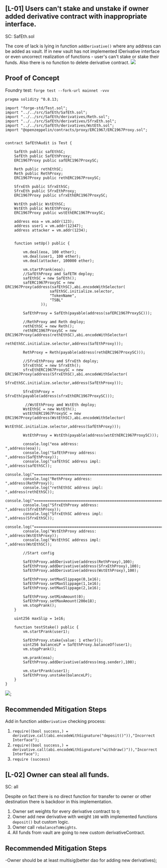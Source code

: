 ## [L-01] Users can't stake and unstake if owner added derivative contract with inappropriate interface.
SC: SafEth.sol

The core of lack is lying in function `addDerivative()` where any address can be added as vault.
If in new vault has not implemented IDerivative interface or even uncorrect realization of functions - user's can't stake or stake their funds. Also there is no function to delete derivative contract.
![](https://i.imgur.com/YUZkIb1.png)
 
## Proof of Concept
Foundry test:
`forge test --fork-url mainnet -vvv`
```solidity
pragma solidity ^0.8.13;

import "forge-std/Test.sol";
import "../../src/SafEth/SafEth.sol";
import "../../src/SafEth/derivatives/Reth.sol";
import "../../src/SafEth/derivatives/SfrxEth.sol";
import "../../src/SafEth/derivatives/WstEth.sol";
import "@openzeppelin/contracts/proxy/ERC1967/ERC1967Proxy.sol";


contract SafEthAudit is Test {

    SafEth public safEthSC;
    SafEth public SafEthProxy;
    ERC1967Proxy public safERC1967ProxySC;

    Reth public rethEthSC;
    Reth public RethProxy;
    ERC1967Proxy public rethERC1967ProxySC;

    SfrxEth public SfrxEthSC;
    SfrxEth public SfrxEthProxy;
    ERC1967Proxy public sfrxEthERC1967ProxySC;

    WstEth public WstEthSC;
    WstEth public WstEthProxy;
    ERC1967Proxy public wstEthERC1967ProxySC;

    address eoa = vm.addr(123);
    address user1 = vm.addr(12347);
    address attacker = vm.addr(1234);
    

    function setUp() public {

        vm.deal(eoa, 100 ether);
        vm.deal(user1, 100 ether);
        vm.deal(attacker, 100000 ether);

        vm.startPrank(eoa);
        //SafEthProxy amd SafETH deploy;
        safEthSC = new SafEth();
        safERC1967ProxySC = new ERC1967Proxy(address(safEthSC),abi.encodeWithSelector(
                    safEthSC.initialize.selector,
                    "TokenName",
                    "TSBL"
                ));

        SafEthProxy = SafEth(payable(address(safERC1967ProxySC)));

        //RethProxy amd Reth deploy;
        rethEthSC = new Reth();
        rethERC1967ProxySC = new ERC1967Proxy(address(rethEthSC),abi.encodeWithSelector(
                    rethEthSC.initialize.selector,address(SafEthProxy)));

        RethProxy = Reth(payable(address(rethERC1967ProxySC)));

        //SfrxEthProxy amd SfrxEth deploy;
        SfrxEthSC = new SfrxEth();
        sfrxEthERC1967ProxySC = new ERC1967Proxy(address(SfrxEthSC),abi.encodeWithSelector(
                    SfrxEthSC.initialize.selector,address(SafEthProxy)));

        SfrxEthProxy = SfrxEth(payable(address(sfrxEthERC1967ProxySC)));

         //WstEthProxy amd WstEth deploy;
        WstEthSC = new WstEth();
        wstEthERC1967ProxySC = new ERC1967Proxy(address(WstEthSC),abi.encodeWithSelector(
                    WstEthSC.initialize.selector,address(SafEthProxy)));

        WstEthProxy = WstEth(payable(address(wstEthERC1967ProxySC)));

        console.log("eoa address:                            ",address(eoa));
        console.log("SafEthProxy address:                    ",address(SafEthProxy));
        console.log("safEthSC address impl:                  ",address(safEthSC));
        console.log("==============================================================");
        console.log("RethProxy address:                      ",address(RethProxy));
        console.log("rethEthSC address impl:                 ",address(rethEthSC));
        console.log("==============================================================");
        console.log("SfrxEthProxy address:                   ",address(SfrxEthProxy));
        console.log("SfrxEthSC address impl:                 ",address(SfrxEthSC));
        console.log("==============================================================");
        console.log("WstEthProxy address:                    ",address(WstEthProxy));
        console.log("WstEthSC address impl:                  ",address(WstEthSC));

        //Start config

        SafEthProxy.addDerivative(address(RethProxy),100);
        SafEthProxy.addDerivative(address(SfrxEthProxy),100);
        SafEthProxy.addDerivative(address(WstEthProxy),100);
        
        SafEthProxy.setMaxSlippage(0,1e16);  
        SafEthProxy.setMaxSlippage(1,1e16);
        SafEthProxy.setMaxSlippage(2,1e16);

        SafEthProxy.setMinAmount(0);
        SafEthProxy.setMaxAmount(200e18);
        vm.stopPrank();
    }
    
    uint256 maxSlip = 1e16;
  
    function testStake() public {
        vm.startPrank(user1);
      
        SafEthProxy.stake{value: 1 ether}();
        uint256 balanceLP = SafEthProxy.balanceOf(user1);
        vm.stopPrank();

        vm.prank(eoa);
        SafEthProxy.addDerivative(address(msg.sender),100);
        
        vm.startPrank(user1);
        SafEthProxy.unstake(balanceLP);
    }
}
```
![](https://i.imgur.com/HPo2HxR.png);


## Recommended Mitigation Steps
Add in function `addDerivative` checking process:
1) `require((bool success,) = derivative.call(abi.encodeWithSignature("deposit()")),"Incorrect Interface");`
2) `require((bool success,) = derivative.call(abi.encodeWithSignature("withdraw()")),"Incorrect Interface");`
3) `require (success)`


## [L-02] Owner can steal all funds.
SC: all

Despite on fact there is no direct function for transfer to owner or other destination there is backdoor in this implementation.
1) Owner set weights for every derivative contract to `0`;
2) Owner add new derivative with weight `100` with implemented functions `deposit()` but custom logic.
3) Owner call `rebalanceToWeights`. 
4) All funds from vault are going to new custom derivativeContract.

## Recommended Mitigation Steps
-Owner should be at least multisig(better dao for adding new derivatives);
